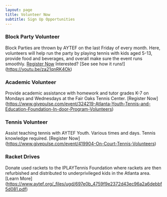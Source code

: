 ```yaml
---
layout: page
title: Volunteer Now
subtitle: Sign Up Opportunities
---
```




### Block Party Volunteer

Block Parties are thrown by AYTEF on the last Friday of every month. Here, volunteers will help run the party by playing tennis with kids aged 5-13, provide food and beverages, and overall make sure the event runs smoothly. [Register Now]([https://en.wikipedia.org/wiki/The_Princess_Bride_%28film%29](https://www.givepulse.com/event/418997-AYTEF-Block-Party-Volunteer-Registration)) 
Interested? [See see how it runs!] (https://youtu.be/za21qnRK4Ok)

### Academic Volunteer

Provide academic assistance with homework and tutor grades K-7 on Mondays and Wednesdays at the Fair Oaks Tennis Center. [Register Now] (https://www.givepulse.com/event/324219-Atlanta-Youth-Tennis-and-Education-Foundation-In-door-Program-Volunteers)

### Tennis Volunteer

Assist teaching tennis with AYTEF Youth. Various times and days. Tennis knowledge required. [Register Now] (https://www.givepulse.com/event/419904-On-Court-Tennis-Volunteers)

### Racket Drives

Donate used rackets to the IPLAYTennis Foundation where rackets are then refurbished and distributed to underprivileged kids in the Atlanta area. [Learn More] (https://www.aytef.org/_files/ugd/697e0b_4759f9e2372d43ec96a2a6debbf5d081.pdf)

